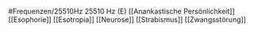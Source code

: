 #Frequenzen/25510Hz
25510 Hz (E)
[[Anankastische Persönlichkeit]]
[[Esophorie]]
[[Esotropia]]
[[Neurose]]
[[Strabismus]]
[[Zwangsstörung]]